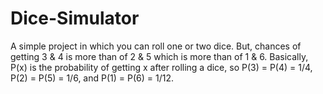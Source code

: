 # Dice-Simulator
A simple project in which you can roll one or two dice.
But, chances of getting 3 & 4 is more than of 2 & 5 which is more than of 1 & 6.
Basically, P(x) is the probability of getting x after rolling a dice, so P(3) = P(4) = 1/4, P(2) = P(5) = 1/6, and P(1) = P(6) = 1/12.
